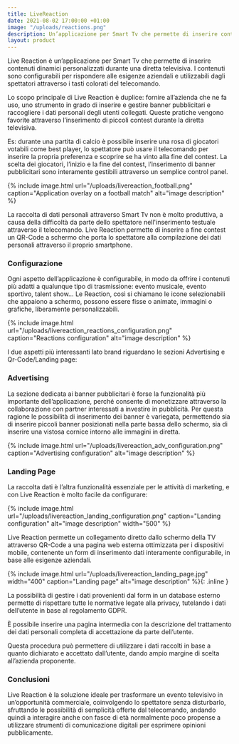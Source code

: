 ```yaml
---
title: LiveReaction
date: 2021-08-02 17:00:00 +01:00
image: "/uploads/reactions.png"
description: Un’applicazione per Smart Tv che permette di inserire contenuti dinamici personalizzati durante una diretta televisiva
layout: product
---
```


Live Reaction è un’applicazione per Smart Tv che permette di inserire contenuti dinamici personalizzati durante una diretta televisiva. I contenuti sono configurabili per rispondere alle esigenze aziendali e utilizzabili dagli spettatori attraverso i tasti colorati del telecomando.

Lo scopo principale di Live Reaction è duplice: fornire all’azienda che ne fa uso, uno strumento in grado di inserire e gestire banner pubblicitari e raccogliere i dati personali degli utenti collegati. Queste pratiche vengono favorite attraverso l’inserimento di piccoli contest durante la diretta televisiva.

Es: durante una partita di calcio è possibile inserire una rosa di giocatori votabili come best player, lo spettatore può usare il telecomando per inserire la propria preferenza e scoprire se ha vinto alla fine del contest. La scelta dei giocatori, l’inizio e la fine del contest, l’inserimento di banner pubblicitari sono interamente gestibili attraverso un semplice control panel.

{% include image.html url="/uploads/livereaction_football.png" caption="Application overlay on a football match" alt="image description" %}

La raccolta di dati personali attraverso Smart Tv non è molto produttiva, a causa della difficoltà da parte dello spettatore nell'inserimento testuale attraverso il telecomando. Live Reaction permette di inserire a fine contest un QR-Code a schermo che porta lo spettatore alla compilazione dei dati personali attraverso il proprio smartphone.

### Configurazione
Ogni aspetto dell’applicazione è configurabile, in modo da offrire i contenuti più adatti a qualunque tipo di trasmissione: evento musicale, evento sportivo, talent show…
Le Reaction, così si chiamano le icone selezionabili che appaiono a schermo, possono essere fisse o animate, immagini o grafiche, liberamente personalizzabili.

{% include image.html url="/uploads/livereaction_reactions_configuration.png" caption="Reactions configuration" alt="image description" %}

I due aspetti più interessanti lato brand riguardano le sezioni Advertising e Qr-Code/Landing page:

### Advertising
La sezione dedicata ai banner pubblicitari è forse la funzionalità più importante dell’applicazione, perché consente di monetizzare attraverso la collaborazione con partner interessati a investire in pubblicità.
Per questa ragione le possibilità di inserimento dei banner è variegata, permettendo sia di inserire piccoli banner posizionati nella parte bassa dello schermo, sia di inserire una vistosa cornice intorno alle immagini in diretta.

{% include image.html url="/uploads/livereaction_adv_configuration.png" caption="Advertising configuration" alt="image description" %}

### Landing Page
La raccolta dati è l’altra funzionalità essenziale per le attività di marketing, e con Live Reaction è molto facile da configurare:

{% include image.html url="/uploads/livereaction_landing_configuration.png" caption="Landing configuration" alt="image description" width="500" %}

Live Reaction permette un collegamento diretto dallo schermo della TV attraverso QR-Code a una pagina web esterna ottimizzata per i dispositivi mobile, contenente un form di inserimento dati interamente configurabile, in base alle esigenze aziendali.

{% include image.html url="/uploads/livereaction_landing_page.jpg" width="400" caption="Landing page" alt="image description" %}{: .inline }

La possibilità di gestire i dati provenienti dal form in un database esterno permette di rispettare tutte le normative legate alla privacy, tutelando i dati dell’utente in base al regolamento GDPR.

È possibile inserire una pagina intermedia con la descrizione del trattamento dei dati personali completa di accettazione da parte dell’utente.

Questa procedura può permettere di utilizzare i dati raccolti in base a quanto dichiarato e accettato dall’utente, dando ampio margine di scelta all’azienda proponente.

### Conclusioni
Live Reaction è la soluzione ideale per trasformare un evento televisivo in un’opportunità commerciale, coinvolgendo lo spettatore senza disturbarlo, sfruttando le possibilità di semplicità offerte dal telecomando, andando quindi a interagire anche con fasce di età normalmente poco propense a utilizzare strumenti di comunicazione digitali per esprimere opinioni pubblicamente.